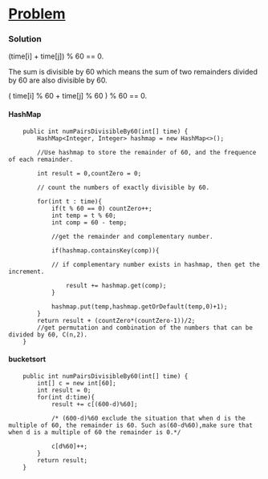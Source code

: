 # [Problem](https://leetcode.com/problems/pairs-of-songs-with-total-durations-divisible-by-60)

### Solution

(time[i] + time[j]) % 60 == 0.

The sum is divisible by 60 which means the sum of two remainders divided by 60 are also divisible by 60.

( time[i] % 60 + time[j] % 60 ) % 60 == 0.

#### HashMap
```
    public int numPairsDivisibleBy60(int[] time) {
        HashMap<Integer, Integer> hashmap = new HashMap<>();
        
        //Use hashmap to store the remainder of 60, and the frequence of each remainder.
        
        int result = 0,countZero = 0;
        
        // count the numbers of exactly divisible by 60.
        
        for(int t : time){
            if(t % 60 == 0) countZero++;
            int temp = t % 60;
            int comp = 60 - temp;
            
            //get the remainder and complementary number.
            
            if(hashmap.containsKey(comp)){
            
            // if complementary number exists in hashmap, then get the increment.
            
                result += hashmap.get(comp);
            }
            
            hashmap.put(temp,hashmap.getOrDefault(temp,0)+1);
        }
        return result + (countZero*(countZero-1))/2;
        //get permutation and combination of the numbers that can be divided by 60, C(n,2).
    }
```
#### bucketsort
```
    public int numPairsDivisibleBy60(int[] time) {
        int[] c = new int[60];
        int result = 0;
        for(int d:time){
            result += c[(600-d)%60];
            
            /* (600-d)%60 exclude the situation that when d is the multiple of 60, the remainder is 60. Such as(60-d%60),make sure that                 when d is a multiple of 60 the remainder is 0.*/
            
            c[d%60]++;
        }
        return result;
    }
```
